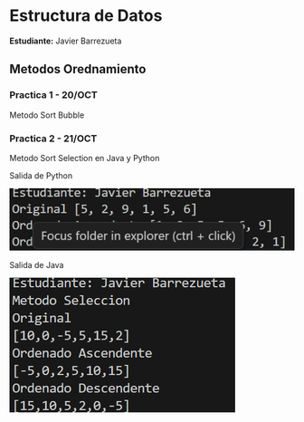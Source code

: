 
# Estructura de Datos

**Estudiante:** Javier Barrezueta

## Metodos Orednamiento

### Practica 1 - 20/OCT
Metodo Sort Bubble

### Practica 2 - 21/OCT
Metodo Sort Selection en Java y Python



Salida de Python
 
![alt text](image.png)




Salida de Java

![alt text](image-1.png)